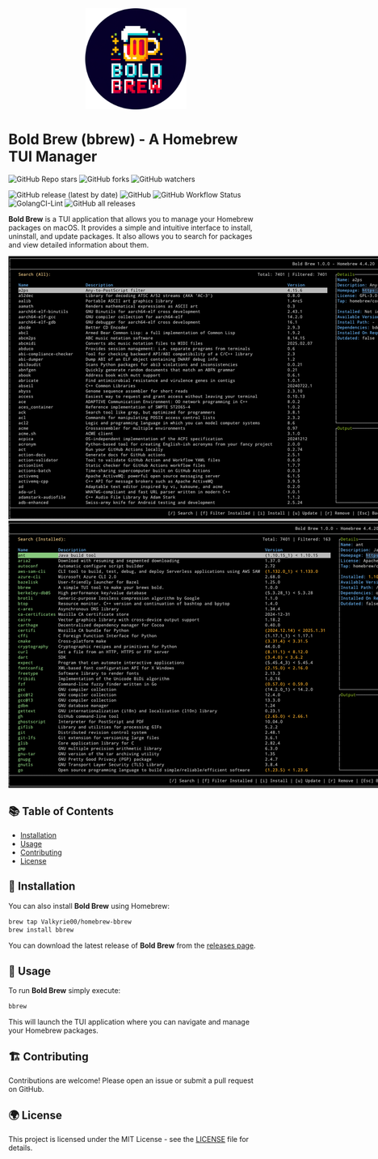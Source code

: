 <div align="center">
  <img src="resources/logo/bbrew-logo-rounded.png" alt="Bold Brew Logo" width="200" height="200">
</div>

# Bold Brew (bbrew) - A Homebrew TUI Manager

![GitHub Repo stars](https://img.shields.io/github/stars/Valkyrie00/bold-brew?style=social) ![GitHub forks](https://img.shields.io/github/forks/Valkyrie00/bold-brew?style=social) ![GitHub watchers](https://img.shields.io/github/watchers/Valkyrie00/bold-brew?style=social) 

![GitHub release (latest by date)](https://img.shields.io/github/v/release/Valkyrie00/bold-brew)
![GitHub](https://img.shields.io/github/license/Valkyrie00/bold-brew)
![GitHub Workflow Status](https://img.shields.io/github/actions/workflow/status/Valkyrie00/bold-brew/release.yml)
![GolangCI-Lint](https://github.com/Valkyrie00/bold-brew/workflows/Quality/badge.svg)
![GitHub all releases](https://img.shields.io/github/downloads/Valkyrie00/bold-brew/total)

**Bold Brew** is a TUI application that allows you to manage your Homebrew packages on macOS. It provides a simple and intuitive interface to install, uninstall, and update packages. It also allows you to search for packages and view detailed information about them.

<img src="resources/screenshots/main.png" alt="Bold Brew Screenshot" style="max-width: 1024px;">
<img src="resources/screenshots/installed.png" alt="Bold Brew Screenshot" style="max-width: 1024px;">

## 📚 Table of Contents

- [Installation](#installation)
- [Usage](#usage)
- [Contributing](#contributing)
- [License](#license)

## 💾 Installation
You can also install **Bold Brew** using Homebrew:

```sh
brew tap Valkyrie00/homebrew-bbrew
brew install bbrew
```

You can download the latest release of **Bold Brew** from the [releases page](https://github.com/Valkyrie00/bold-brew/releases).



## 🚀 Usage
To run **Bold Brew** simply execute:
```sh
bbrew
```
This will launch the TUI application where you can navigate and manage your Homebrew packages.


## 🏗️ Contributing
Contributions are welcome! Please open an issue or submit a pull request on GitHub.

## 🌍 License
This project is licensed under the MIT License - see the [LICENSE](LICENSE) file for details.